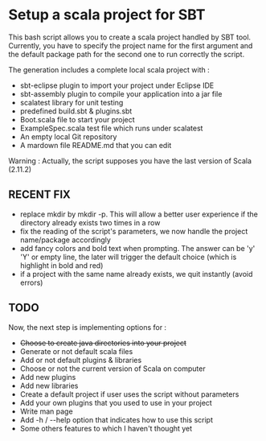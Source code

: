 Setup a scala project for SBT
=============================

This bash script allows you to create a scala project handled by SBT tool.
Currently, you have to specify the project name for the first argument
and the default package path for the second one to run correctly the script.

The generation includes a complete local scala project with :
* sbt-eclipse plugin to import your project under Eclipse IDE
* sbt-assembly plugin to compile your application into a jar file
* scalatest library for unit testing
* predefined build.sbt & plugins.sbt
* Boot.scala file to start your project
* ExampleSpec.scala test file which runs under scalatest
* An empty local Git repository
* A mardown file README.md that you can edit

Warning : Actually, the script supposes you have the last version of Scala (2.11.2)


RECENT FIX
----------
* replace mkdir by mkdir -p. This will allow a better user experience if the directory already exists
two times in a row
* fix the reading of the script's parameters, we now handle the project name/package accordingly
* add fancy colors and bold text when prompting. The answer can be 'y' 'Y' or empty line, the later
will trigger the default choice (which is highlight in bold and red)
* if a project with the same name already exists, we quit instantly (avoid errors)

TODO
----
Now, the next step is implementing options for :
* ~~Choose to create java directories into your project~~
* Generate or not default scala files
* Add or not default plugins & libraries
* Choose or not the current version of Scala on computer
* Add new plugins
* Add new libraries
* Create a default project if user uses the script without parameters
* Add your own plugins that you used to use in your project
* Write man page
* Add -h / --help option that indicates how to use this script
* Some others features to which I haven't thought yet
